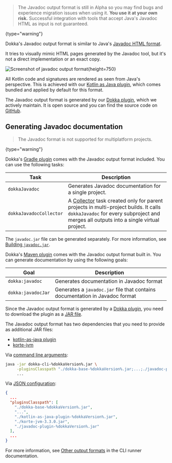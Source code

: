 [//]: # (title: Javadoc)

> The Javadoc output format is still in Alpha so you may find bugs and experience migration issues when using it. **You use it at your own risk.**
> Successful integration with tools that accept Java's Javadoc HTML as input is not guaranteed.
>
{type="warning"}

Dokka's Javadoc output format is similar to Java's
[Javadoc HTML format](https://docs.oracle.com/en/java/javase/19/docs/api/index.html). 

It tries to visually mimic HTML pages generated by the Javadoc tool, but it's not a direct implementation
or an exact copy.

![Screenshot of javadoc output format](javadoc-format-example.png){height=750}

All Kotlin code and signatures are rendered as seen from Java's perspective. This is achieved with our
[Kotlin as Java plugin](https://github.com/Kotlin/dokka/tree/master/plugins/kotlin-as-java), which comes bundled and
applied by default for this format.

The Javadoc output format is generated by our [Dokka plugin](plugins_introduction.md), which we actively maintain.
It is open source and you can find the source code on [GitHub](https://github.com/Kotlin/dokka/tree/master/plugins/javadoc).

## Generating Javadoc documentation

> The Javadoc format is not supported for multiplatform projects.
>
{type="warning"}


<tabs group="build-script">
<tab title="Gradle" group-key="kotlin">

Dokka's [Gradle plugin](gradle.md) comes with the Javadoc output format included. You can use the following tasks:

| **Task**                | **Description**                                                                                                                                                                                            |
|-------------------------|------------------------------------------------------------------------------------------------------------------------------------------------------------------------------------------------------------|
| `dokkaJavadoc`          | Generates Javadoc documentation for a single project.                                                                                                                                                      |
| `dokkaJavadocCollector` | A [Collector](gradle.md#collector-tasks) task created only for parent projects in multi-project builds. It calls `dokkaJavadoc` for every subproject and merges all outputs into a single virtual project. |

The `javadoc.jar` file can be generated separately. For more information, see [Building `javadoc.jar`](gradle.md#building-javadoc-jar).

</tab>
<tab title="Maven" group-key="groovy">

Dokka's [Maven plugin](maven.md) comes with the Javadoc output format built in. You can generate documentation
by using the following goals:

| **Goal**           | **Description**                                                              |
|--------------------|------------------------------------------------------------------------------|
| `dokka:javadoc`    | Generates documentation in Javadoc format                                    |
| `dokka:javadocJar` | Generates a `javadoc.jar` file that contains documentation in Javadoc format |


</tab>
<tab title="CLI" group-key="cli">

Since the Javadoc output format is generated by a [Dokka plugin](plugins_introduction.md#applying-dokka-plugins), you need to download the plugin as a
[JAR file](https://mvnrepository.com/artifact/org.jetbrains.dokka/javadoc-plugin/%dokkaVersion%).

The Javadoc output format has two dependencies that you need to provide as additional JAR files:

* [kotlin-as-java plugin](https://mvnrepository.com/artifact/org.jetbrains.dokka/kotlin-as-java-plugin/%dokkaVersion%)
* [korte-jvm](https://mvnrepository.com/artifact/com.soywiz.korlibs.korte/korte-jvm/3.3.0)

Via [command line arguments](cli.md#running-with-command-line-arguments):

```Bash
java -jar dokka-cli-%dokkaVersion%.jar \
     -pluginsClasspath "./dokka-base-%dokkaVersion%.jar;...;./javadoc-plugin-%dokkaVersion%.jar" \
     ...
```

Via [JSON configuration](cli.md#running-with-json-configuration):

```json
{
  ...
  "pluginsClasspath": [
    "./dokka-base-%dokkaVersion%.jar",
    "...",
    "./kotlin-as-java-plugin-%dokkaVersion%.jar",
    "./korte-jvm-3.3.0.jar",
    "./javadoc-plugin-%dokkaVersion%.jar"
  ],
  ...
}
```

For more information, see [Other output formats](cli.md#other-output-formats) in the CLI runner documentation.

</tab>
</tabs>
